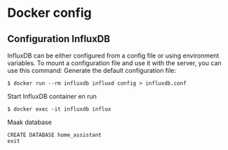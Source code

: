 # Docker config

## Configuration InfluxDB
InfluxDB can be either configured from a config file or using environment variables. To mount a configuration file and use it with the server, you can use this command:
Generate the default configuration file:

    $ docker run --rm influxdb influxd config > influxdb.conf

Start InfluxDB container en run

    $ docker exec -it influxdb influx

Maak database

    CREATE DATABASE home_assistant
    exit
